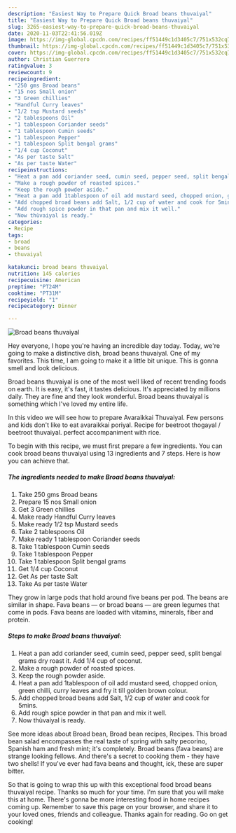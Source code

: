 ```yaml
---
description: "Easiest Way to Prepare Quick Broad beans thuvaiyal"
title: "Easiest Way to Prepare Quick Broad beans thuvaiyal"
slug: 3265-easiest-way-to-prepare-quick-broad-beans-thuvaiyal
date: 2020-11-03T22:41:56.019Z
image: https://img-global.cpcdn.com/recipes/ff51449c1d3405c7/751x532cq70/broad-beans-thuvaiyal-recipe-main-photo.jpg
thumbnail: https://img-global.cpcdn.com/recipes/ff51449c1d3405c7/751x532cq70/broad-beans-thuvaiyal-recipe-main-photo.jpg
cover: https://img-global.cpcdn.com/recipes/ff51449c1d3405c7/751x532cq70/broad-beans-thuvaiyal-recipe-main-photo.jpg
author: Christian Guerrero
ratingvalue: 3
reviewcount: 9
recipeingredient:
- "250 gms Broad beans"
- "15 nos Small onion"
- "3 Green chillies"
- "Handful Curry leaves"
- "1/2 tsp Mustard seeds"
- "2 tablespoons Oil"
- "1 tablespoon Coriander seeds"
- "1 tablespoon Cumin seeds"
- "1 tablespoon Pepper"
- "1 tablespoon Split bengal grams"
- "1/4 cup Coconut"
- "As per taste Salt"
- "As per taste Water"
recipeinstructions:
- "Heat a pan add coriander seed, cumin seed, pepper seed, split bengal grams dry roast it. Add 1/4 cup of coconut."
- "Make a rough powder of roasted spices."
- "Keep the rough powder aside."
- "Heat a pan add 1tablespoon of oil add mustard seed, chopped onion, green chilli, curry leaves and fry it till golden brown colour."
- "Add chopped broad beans add Salt, 1/2 cup of water and cook for 5mins."
- "Add rough spice powder in that pan and mix it well."
- "Now thùvaiyal is ready."
categories:
- Recipe
tags:
- broad
- beans
- thuvaiyal

katakunci: broad beans thuvaiyal 
nutrition: 145 calories
recipecuisine: American
preptime: "PT24M"
cooktime: "PT31M"
recipeyield: "1"
recipecategory: Dinner

---
```



![Broad beans thuvaiyal](https://img-global.cpcdn.com/recipes/ff51449c1d3405c7/751x532cq70/broad-beans-thuvaiyal-recipe-main-photo.jpg)

Hey everyone, I hope you're having an incredible day today. Today, we're going to make a distinctive dish, broad beans thuvaiyal. One of my favorites. This time, I am going to make it a little bit unique. This is gonna smell and look delicious.

Broad beans thuvaiyal is one of the most well liked of recent trending foods on earth. It is easy, it's fast, it tastes delicious. It's appreciated by millions daily. They are fine and they look wonderful. Broad beans thuvaiyal is something which I've loved my entire life.

In this video we will see how to prepare Avaraikkai Thuvaiyal. Few persons and kids don&#39;t like to eat avaraikkai poriyal. Recipe for beetroot thogayal / beetroot thuvaiyal. perfect accompaniment with rice.


To begin with this recipe, we must first prepare a few ingredients. You can cook broad beans thuvaiyal using 13 ingredients and 7 steps. Here is how you can achieve that.

<!--inarticleads1-->

##### The ingredients needed to make Broad beans thuvaiyal:

1. Take 250 gms Broad beans
1. Prepare 15 nos Small onion
1. Get 3 Green chillies
1. Make ready Handful Curry leaves
1. Make ready 1/2 tsp Mustard seeds
1. Take 2 tablespoons Oil
1. Make ready 1 tablespoon Coriander seeds
1. Take 1 tablespoon Cumin seeds
1. Take 1 tablespoon Pepper
1. Take 1 tablespoon Split bengal grams
1. Get 1/4 cup Coconut
1. Get As per taste Salt
1. Take As per taste Water


They grow in large pods that hold around five beans per pod. The beans are similar in shape. Fava beans — or broad beans — are green legumes that come in pods. Fava beans are loaded with vitamins, minerals, fiber and protein. 

<!--inarticleads2-->

##### Steps to make Broad beans thuvaiyal:

1. Heat a pan add coriander seed, cumin seed, pepper seed, split bengal grams dry roast it. Add 1/4 cup of coconut.
1. Make a rough powder of roasted spices.
1. Keep the rough powder aside.
1. Heat a pan add 1tablespoon of oil add mustard seed, chopped onion, green chilli, curry leaves and fry it till golden brown colour.
1. Add chopped broad beans add Salt, 1/2 cup of water and cook for 5mins.
1. Add rough spice powder in that pan and mix it well.
1. Now thùvaiyal is ready.


See more ideas about Broad bean, Broad bean recipes, Recipes. This broad bean salad encompasses the real taste of spring with salty pecorino, Spanish ham and fresh mint; it&#39;s completely. Broad beans (fava beans) are strange looking fellows. And there&#39;s a secret to cooking them - they have two shells! If you&#39;ve ever had fava beans and thought, ick, these are super bitter. 

So that is going to wrap this up with this exceptional food broad beans thuvaiyal recipe. Thanks so much for your time. I'm sure that you will make this at home. There's gonna be more interesting food in home recipes coming up. Remember to save this page on your browser, and share it to your loved ones, friends and colleague. Thanks again for reading. Go on get cooking!
